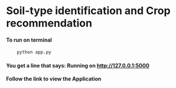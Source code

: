 # Soil-type identification and Crop recommendation

#### To run on terminal
```bash
    python app.py
```
#### You get a line that says:  Running on http://127.0.0.1:5000
#### Follow the link to view the Application